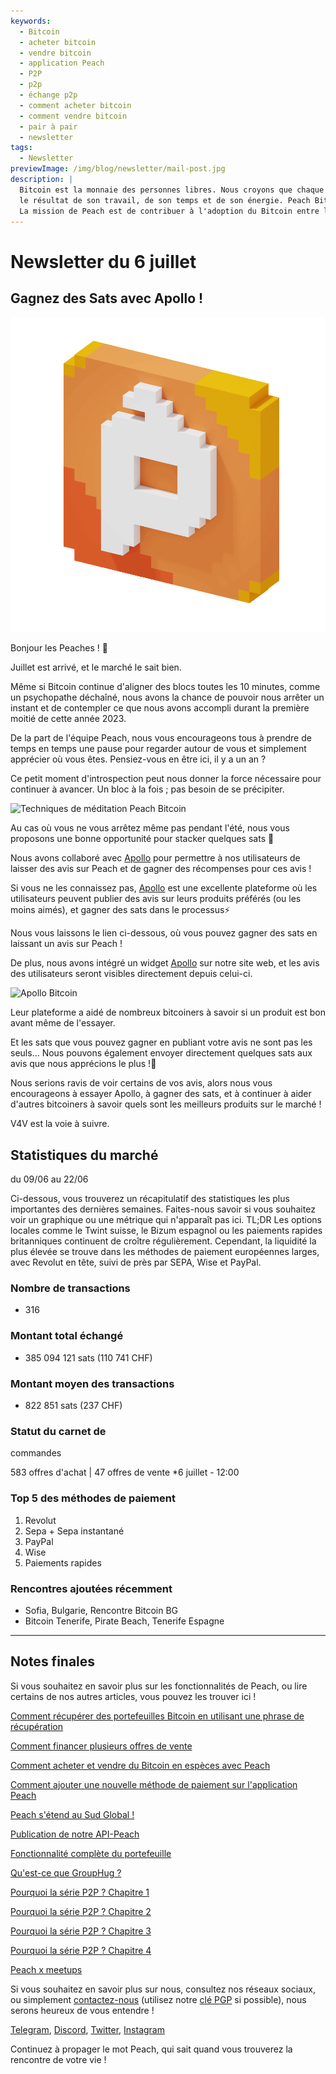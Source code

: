 ```yaml
---
keywords:
  - Bitcoin
  - acheter bitcoin
  - vendre bitcoin
  - application Peach
  - P2P
  - p2p
  - échange p2p
  - comment acheter bitcoin
  - comment vendre bitcoin
  - pair à pair
  - newsletter
tags:
  - Newsletter
previewImage: /img/blog/newsletter/mail-post.jpg
description: |
  Bitcoin est la monnaie des personnes libres. Nous croyons que chaque être humain a le droit de choisir la monnaie qu'il utilise pour stocker sa richesse,
  le résultat de son travail, de son temps et de son énergie. Peach Bitcoin est la plateforme la plus simple pour acheter et vendre des bitcoins de pair à pair.
  La mission de Peach est de contribuer à l'adoption du Bitcoin entre les mains des gens.
---
```


# Newsletter du 6 juillet

## Gagnez des Sats avec Apollo !

![peachy peach bitcoin gif](/img/blog/newsletter/gif-peach.gif)

Bonjour les Peaches ! 🍑

Juillet est arrivé, et le marché le sait bien.

Même si Bitcoin continue d'aligner des blocs toutes les 10 minutes, comme un psychopathe déchaîné, nous avons la chance de pouvoir nous arrêter un instant et de contempler ce que nous avons accompli durant la première moitié de cette année 2023.

De la part de l'équipe Peach, nous vous encourageons tous à prendre de temps en temps une pause pour regarder autour de vous et simplement apprécier où vous êtes. Pensiez-vous en être ici, il y a un an ?

Ce petit moment d'introspection peut nous donner la force nécessaire pour continuer à avancer. Un bloc à la fois ; pas besoin de se précipiter.

![Techniques de méditation Peach Bitcoin](https://img.mailinblue.com/5647291/images/content_library/original/64a677291de1ff5c3a31519d.jpg)

Au cas où vous ne vous arrêtez même pas pendant l'été, nous vous proposons une bonne opportunité pour stacker quelques sats 🤑

Nous avons collaboré avec [Apollo](https://heyapollo.com) pour permettre à nos utilisateurs de laisser des avis sur Peach et de gagner des récompenses pour ces avis !

Si vous ne les connaissez pas, [Apollo](https://heyapollo.com) est une excellente plateforme où les utilisateurs peuvent publier des avis sur leurs produits préférés (ou les moins aimés), et gagner des sats dans le processus⚡

Nous vous laissons le lien ci-dessous, où vous pouvez gagner des sats en laissant un avis sur Peach !

De plus, nous avons intégré un widget [Apollo](https://heyapollo.com) sur notre site web, et les avis des utilisateurs seront visibles directement depuis celui-ci.

![Apollo Bitcoin](https://img.mailinblue.com/5647291/images/content_library/original/64a67d44b27d7523353e499d.png)

Leur plateforme a aidé de nombreux bitcoiners à savoir si un produit est bon avant même de l'essayer.

Et les sats que vous pouvez gagner en publiant votre avis ne sont pas les seuls... Nous pouvons également envoyer directement quelques sats aux avis que nous apprécions le plus !🍑

Nous serions ravis de voir certains de vos avis, alors nous vous encourageons à essayer Apollo, à gagner des sats, et à continuer à aider d'autres bitcoiners à savoir quels sont les meilleurs produits sur le marché !

V4V est la voie à suivre.

## Statistiques du marché

du 09/06 au 22/06

Ci-dessous, vous trouverez un récapitulatif des statistiques les plus importantes des dernières semaines. Faites-nous savoir si vous souhaitez voir un graphique ou une métrique qui n'apparaît pas ici.
TL;DR
Les options locales comme le Twint suisse, le Bizum espagnol ou les paiements rapides britanniques continuent de croître régulièrement.
Cependant, la liquidité la plus élevée se trouve dans les méthodes de paiement européennes larges, avec Revolut en tête, suivi de près par SEPA, Wise et PayPal.

### Nombre de transactions

- 316

### Montant total échangé

- 385 094 121 sats (110 741 CHF)

### Montant moyen des transactions

- 822 851 sats (237 CHF)

### Statut du carnet de

 commandes

583 offres d'achat | 47 offres de vente
\*6 juillet - 12:00

### Top 5 des méthodes de paiement

1. Revolut
2. Sepa + Sepa instantané
3. PayPal
4. Wise
5. Paiements rapides

### Rencontres ajoutées récemment

- Sofia, Bulgarie, Rencontre Bitcoin BG
- Bitcoin Tenerife, Pirate Beach, Tenerife Espagne

---

## Notes finales

Si vous souhaitez en savoir plus sur les fonctionnalités de Peach, ou lire certains de nos autres articles, vous pouvez les trouver ici !

[Comment récupérer des portefeuilles Bitcoin en utilisant une phrase de récupération](https://peachbitcoin.com/fr/blog/how-to-restore-peach-wallet/)

[Comment financer plusieurs offres de vente](https://peachbitcoin.com/fr/blog/funding-multiple-sell-offers/)

[Comment acheter et vendre du Bitcoin en espèces avec Peach](https://peachbitcoin.com/fr/blog/how-to-buy-and-sell-bitcoin-with-cash-using-peach/)

[Comment ajouter une nouvelle méthode de paiement sur l'application Peach](https://peachbitcoin.com/fr/blog/how-to-add-a-payment-method/)

[Peach s'étend au Sud Global !](https://peachbitcoin.com/fr/blog/peach-expands-to-the-global-south/)

[Publication de notre API-Peach](https://peachbitcoin.com/fr/blog/making-our-peach-api-public/)

[Fonctionnalité complète du portefeuille](https://peachbitcoin.com/fr/blog/full-wallet-functionality/)

[Qu'est-ce que GroupHug ?](https://peachbitcoin.com/fr/blog/group-hug/)

[Pourquoi la série P2P ? Chapitre 1](https://peachbitcoin.com/fr/blog/why-p2p-chapter-1/)

[Pourquoi la série P2P ? Chapitre 2](https://peachbitcoin.com/fr/blog/why-p2p-chapter-2/)

[Pourquoi la série P2P ? Chapitre 3](https://peachbitcoin.com/fr/blog/why-p2p-chapter-3-circular-economies/)

[Pourquoi la série P2P ? Chapitre 4](https://peachbitcoin.com/fr/blog/why-p2p-chapter-4-chains-of-trust/)

[Peach x meetups](https://peachbitcoin.com/fr/blog/peach-for-meetups/)

Si vous souhaitez en savoir plus sur nous, consultez nos réseaux sociaux, ou simplement [contactez-nous](mailto:hello@peachbitcoin.com) (utilisez notre [clé PGP](https://keys.openpgp.org/vks/v1/by-fingerprint/48339A19645E2E53488E0E5479E1B270FACD1BD2) si possible), nous serons heureux de vous entendre !

[Telegram](https://t.me/peachtopeach), [Discord](https://discord.gg/ypeHz3SW54), [Twitter](https://twitter.com/peachbitcoin), [Instagram](https://instagram.com/peachbitcoin)

Continuez à propager le mot Peach, qui sait quand vous trouverez la rencontre de votre vie !

